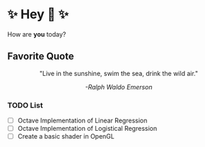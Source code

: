 # :sparkles: Hey :wave: :sparkles:  
How are **you** today?

## Favorite Quote

<p align="center">
  "Live in the sunshine, swim the sea, drink the wild air."
</p>
<p align="center">
  <em>-Ralph Waldo Emerson</em>
</p>

### TODO List

- [ ] Octave Implementation of Linear Regression
- [ ] Octave Implementation of Logistical Regression
- [ ] Create a basic shader in OpenGL
